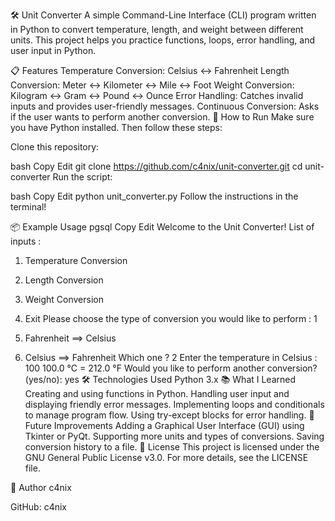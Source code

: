 🛠️ Unit Converter
A simple Command-Line Interface (CLI) program written in Python to convert temperature, length, and weight between different units. This project helps you practice functions, loops, error handling, and user input in Python.

📋 Features
Temperature Conversion:
Celsius ↔️ Fahrenheit
Length Conversion:
Meter ↔️ Kilometer ↔️ Mile ↔️ Foot
Weight Conversion:
Kilogram ↔️ Gram ↔️ Pound ↔️ Ounce
Error Handling: Catches invalid inputs and provides user-friendly messages.
Continuous Conversion: Asks if the user wants to perform another conversion.
🚀 How to Run
Make sure you have Python installed. Then follow these steps:

Clone this repository:

bash
Copy
Edit
git clone https://github.com/c4nix/unit-converter.git
cd unit-converter
Run the script:

bash
Copy
Edit
python unit_converter.py
Follow the instructions in the terminal!

📦 Example Usage
pgsql
Copy
Edit
Welcome to the Unit Converter!
List of inputs : 
1. Temperature Conversion
2. Length Conversion
3. Weight Conversion
4. Exit
Please choose the type of conversion you would like to perform : 1

1. Fahrenheit ==> Celsius
2. Celsius ==> Fahrenheit
Which one ? 2
Enter the temperature in Celsius : 100
100.0 °C = 212.0 °F
Would you like to perform another conversion? (yes/no): yes
🛠️ Technologies Used
Python 3.x
📚 What I Learned
Creating and using functions in Python.
Handling user input and displaying friendly error messages.
Implementing loops and conditionals to manage program flow.
Using try-except blocks for error handling.
🌟 Future Improvements
Adding a Graphical User Interface (GUI) using Tkinter or PyQt.
Supporting more units and types of conversions.
Saving conversion history to a file.
📜 License
This project is licensed under the GNU General Public License v3.0.
For more details, see the LICENSE file.

👤 Author
c4nix

GitHub: c4nix
